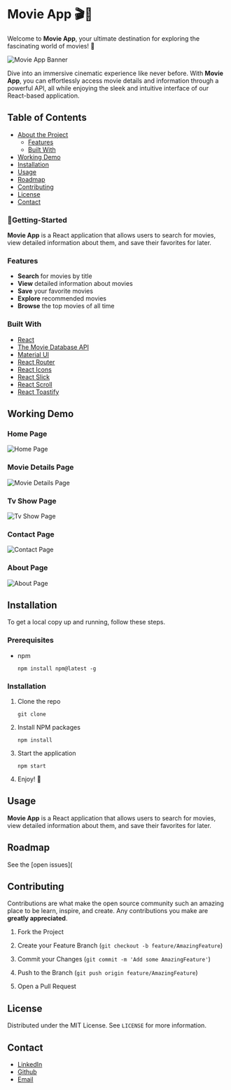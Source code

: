 # Movie App 🎬🍿

Welcome to **Movie App**, your ultimate destination for exploring the fascinating world of movies! 🌟

![Movie App Banner](Home.png)

Dive into an immersive cinematic experience like never before. With **Movie App**, you can effortlessly access movie details and information through a powerful API, all while enjoying the sleek and intuitive interface of our React-based application.

## Table of Contents

* [About the Project](#🚀Getting-Started)
    * [Features](#features)
    * [Built With](#built-with)
* [Working Demo](#working-demo)
* [Installation](#installation)
* [Usage](#usage)
* [Roadmap](#roadmap)
* [Contributing](#contributing)
* [License](#license)
* [Contact](#contact)


### 🚀Getting-Started

**Movie App** is a React application that allows users to search for movies, view detailed information about them, and save their favorites for later. 

### Features

* **Search** for movies by title
* **View** detailed information about movies
* **Save** your favorite movies
* **Explore** recommended movies
* **Browse** the top movies of all time

### Built With

* [React](https://reactjs.org/)
* [The Movie Database API](https://www.themoviedb.org/documentation/api)
* [Material UI](https://material-ui.com/)
* [React Router](https://reactrouter.com/)
* [React Icons](https://react-icons.github.io/react-icons/)
* [React Slick](https://react-slick.neostack.com/)
* [React Scroll](https://www.npmjs.com/package/react-scroll)
* [React Toastify](https://fkhadra.github.io/react-toastify/introduction)

## Working Demo

### Home Page
![Home Page](Screenshots/Home.png)

### Movie Details Page
![Movie Details Page](Screenshots/MovieDetails.png)

### Tv Show Page
![Tv Show Page](Screenshots/TvShows.png)

### Contact Page
![Contact Page](Screenshots/About.png)

### About Page
![About Page](Screenshots/AboutUs.png)

## Installation

To get a local copy up and running, follow these steps.

### Prerequisites

* npm
  ```
  npm install npm@latest -g 

  ```

### Installation

1. Clone the repo
   ```
   git clone 
    ```
2. Install NPM packages
    ```
    npm install
    ```
3. Start the application
    ```
    npm start
    ```
4. Enjoy! 🎉

## Usage

**Movie App** is a React application that allows users to search for movies, view detailed information about them, and save their favorites for later.

## Roadmap

See the [open issues](

## Contributing

Contributions are what make the open source community such an amazing place to be learn, inspire, and create. Any contributions you make are **greatly appreciated**.

1. Fork the Project

2. Create your Feature Branch (`git checkout -b feature/AmazingFeature`)

3. Commit your Changes (`git commit -m 'Add some AmazingFeature'`)

4. Push to the Branch (`git push origin feature/AmazingFeature`)
5. Open a Pull Request

## License

Distributed under the MIT License. See `LICENSE` for more information.

## Contact

* [LinkedIn](https://www.linkedin.com/in/Ayushpal11)
* [Github](https://github.com/Ayushpal11)
* [Email](mailto:ayushpal74553@gmail.com)

